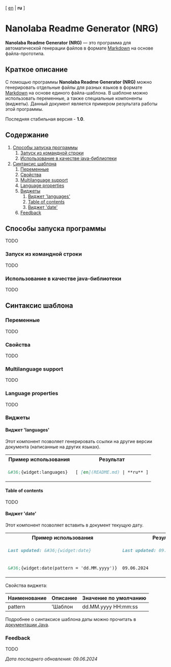 <!-- This file was automatically generated by Nanolaba Readme Generator (NRG) 1.0-SNAPSHOT -->
<!-- Visit https://github.com/nanolaba/readme-generator for details -->


[ [en](README.md) | **ru** ]

# Nanolaba Readme Generator (NRG)

**Nanolaba Readme Generator (NRG)** — это программа для автоматической генерации файлов в формате
[Markdown]( https://en.wikipedia.org/wiki/Markdown) на основе файла-прототипа.

## Краткое описание

С помощью программы **Nanolaba Readme Generator (NRG)** можно генерировать отдельные файлы для разных языков в формате
[Markdown]( https://en.wikipedia.org/wiki/Markdown) на основе единого файла-шаблона.
В шаблоне можно использовать переменные, а также специальные компоненты (виджеты).
Данный документ является примером результата работы этой программы.

Последняя стабильная версия - **1.0**.

## Содержание
1. [Способы запуска программы](#способы-запуска-программы)
	1. [Запуск из командной строки](#запуск-из-командной-строки)
	2. [Использование в качестве java-библиотеки](#использование-в-качестве-java-библиотеки)
2. [Синтаксис шаблона](#синтаксис-шаблона)
	1. [Переменные](#переменные)
	2. [Свойства](#свойства)
	3. [Multilanguage support](#multilanguage-support)
	4. [Language properties](#language-properties)
	5. [Виджеты](#виджеты)
		1. [Виджет 'languages'](#виджет-'languages')
		1. [Table of contents](#table-of-contents)
		2. [Виджет 'date'](#виджет-'date')
	1. [Feedback](#feedback)


## Способы запуска программы

TODO

### Запуск из командной строки

TODO

### Использование в качестве java-библиотеки

TODO

## Синтаксис шаблона

### Переменные

TODO

### Свойства

TODO

### Multilanguage support

TODO

### Language properties

TODO

### Виджеты

#### Виджет 'languages'

Этот компонент позволяет генерировать ссылки на другие версии документа (написанные на других языках).

<table>
<tr><th>Пример использования</th><th>Результат</th></tr>
<tr><td>

```markdown
&#36;{widget:languages} 
```

</td><td>

```markdown
[ [en](README.md) | **ru** ]
```

</td></tr>
</table>

#### Table of contents

TODO

#### Виджет 'date'

Этот компонент позволяет вставить в документ текущую дату.

<table>
<tr><th>Пример использования</th><th>Результат</th></tr>
<tr><td>

```markdown
Last updated: &#36;{widget:date}
```

</td><td>

```markdown
Last updated: 09.06.2024 13:58:12
```

</td></tr>
<tr><td>

```markdown
&#36;{widget:date(pattern = 'dd.MM.yyyy')}
```

</td><td>

```markdown
09.06.2024
```

</td></tr>
</table>

Свойства виджета:

| Наименование | Описание | Значение по умолчанию |
|--------------|----------|-----------------------|
| pattern      | 'Шаблон  | dd.MM.yyyy HH:mm:ss   |

Подробнее о синтаксисе шаблона даты можно прочитать в  
[документации Java](https://docs.oracle.com/javase/8/docs/api/java/text/SimpleDateFormat.html).

### Feedback

TODO

*Дата последнего обновления: 09.06.2024*
